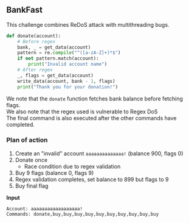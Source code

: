 ## BankFast

This challenge combines ReDoS attack with multithreading bugs.

```python
def donate(account):
    # Before regex
    bank, _ = get_data(account)
    pattern = re.compile("^([a-zA-Z]+)*$")
    if not pattern.match(account):
        print("Invalid account name")
    # After regex
    _, flags = get_data(account)
    write_data(account, bank - 1, flags)
    print("Thank you for your donation!")
```
We note that the `donate` function fetches bank balance before fetching flags.  
We also note that the regex used is vulnerable to Regex DoS  
The final command is also executed after the other commands have completed.

### Plan of action
1. Create an "invalid" account `aaaaaaaaaaaaaa!` (balance 900, flags 0)
2. Donate once  
    - Race condition due to regex validation
3. Buy 9 flags (balance 0, flags 9)
4. Regex validation completes, set balance to 899 but flags to 9
5. Buy final flag

**Input**
```
Account: aaaaaaaaaaaaaaaaaa!
Commands: donate,buy,buy,buy,buy,buy,buy,buy,buy,buy,buy
```

